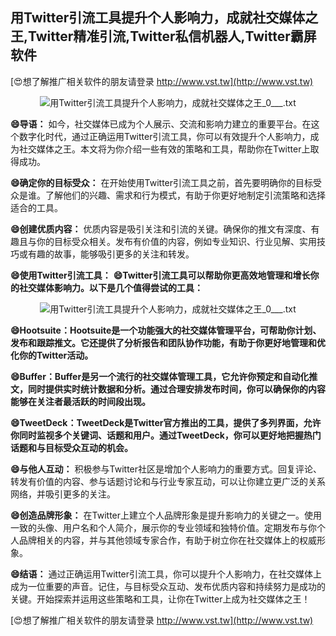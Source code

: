 ## **用Twitter引流工具提升个人影响力，成就社交媒体之王,Twitter精准引流,Twitter私信机器人,Twitter霸屏软件**

[😍想了解推广相关软件的朋友请登录 http://www.vst.tw](http://www.vst.tw)

 <center><img src="https://vst.tw/MP4/tuiguang/png/0.png" alt="用Twitter引流工具提升个人影响力，成就社交媒体之王_0___.txt"></center>

**😄导语：**
如今，社交媒体已成为个人展示、交流和影响力建立的重要平台。在这个数字化时代，通过正确运用Twitter引流工具，你可以有效提升个人影响力，成为社交媒体之王。本文将为你介绍一些有效的策略和工具，帮助你在Twitter上取得成功。

**😄确定你的目标受众：**
在开始使用Twitter引流工具之前，首先要明确你的目标受众是谁。了解他们的兴趣、需求和行为模式，有助于你更好地制定引流策略和选择适合的工具。

**😄创建优质内容：**
优质内容是吸引关注和引流的关键。确保你的推文有深度、有趣且与你的目标受众相关。发布有价值的内容，例如专业知识、行业见解、实用技巧或有趣的故事，能够吸引更多的关注和转发。

**😄使用Twitter引流工具：**
**😄Twitter引流工具可以帮助你更高效地管理和增长你的社交媒体影响力。以下是几个值得尝试的工具：**

 <center><img src="https://vst.tw/MP4/tuiguang/png/2.png" alt="用Twitter引流工具提升个人影响力，成就社交媒体之王_0___.txt"></center>

**😄Hootsuite：Hootsuite是一个功能强大的社交媒体管理平台，可帮助你计划、发布和跟踪推文。它还提供了分析报告和团队协作功能，有助于你更好地管理和优化你的Twitter活动。**

**😄Buffer：Buffer是另一个流行的社交媒体管理工具，它允许你预定和自动化推文，同时提供实时统计数据和分析。通过合理安排发布时间，你可以确保你的内容能够在关注者最活跃的时间段出现。**

**😄TweetDeck：TweetDeck是Twitter官方推出的工具，提供了多列界面，允许你同时监视多个关键词、话题和用户。通过TweetDeck，你可以更好地把握热门话题和与目标受众互动的机会。**

**😄与他人互动：**
积极参与Twitter社区是增加个人影响力的重要方式。回复评论、转发有价值的内容、参与话题讨论和与行业专家互动，可以让你建立更广泛的关系网络，并吸引更多的关注。

**😄创造品牌形象：**
在Twitter上建立个人品牌形象是提升影响力的关键之一。使用一致的头像、用户名和个人简介，展示你的专业领域和独特价值。定期发布与你个人品牌相关的内容，并与其他领域专家合作，有助于树立你在社交媒体上的权威形象。

**😄结语：**
通过正确运用Twitter引流工具，你可以提升个人影响力，在社交媒体上成为一位重要的声音。记住，与目标受众互动、发布优质内容和持续努力是成功的关键。开始探索并运用这些策略和工具，让你在Twitter上成为社交媒体之王！

[😍想了解推广相关软件的朋友请登录 http://www.vst.tw](http://www.vst.tw)



